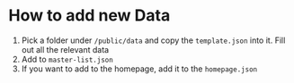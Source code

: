# How to add new Data
1. Pick a folder under `/public/data` and copy the `template.json` into it. Fill out all the relevant data
2. Add to `master-list.json`
3. If you want to add to the homepage, add it to the `homepage.json`